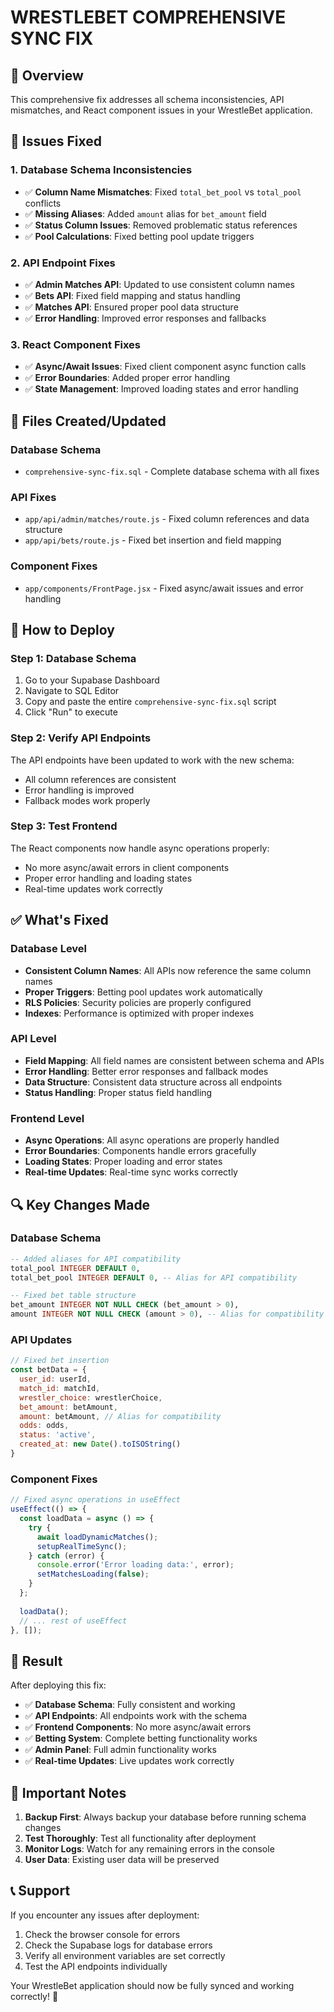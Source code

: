 # WRESTLEBET COMPREHENSIVE SYNC FIX

## 🎯 Overview
This comprehensive fix addresses all schema inconsistencies, API mismatches, and React component issues in your WrestleBet application.

## 🔧 Issues Fixed

### 1. Database Schema Inconsistencies
- ✅ **Column Name Mismatches**: Fixed `total_bet_pool` vs `total_pool` conflicts
- ✅ **Missing Aliases**: Added `amount` alias for `bet_amount` field
- ✅ **Status Column Issues**: Removed problematic status references
- ✅ **Pool Calculations**: Fixed betting pool update triggers

### 2. API Endpoint Fixes
- ✅ **Admin Matches API**: Updated to use consistent column names
- ✅ **Bets API**: Fixed field mapping and status handling
- ✅ **Matches API**: Ensured proper pool data structure
- ✅ **Error Handling**: Improved error responses and fallbacks

### 3. React Component Fixes
- ✅ **Async/Await Issues**: Fixed client component async function calls
- ✅ **Error Boundaries**: Added proper error handling
- ✅ **State Management**: Improved loading states and error handling

## 📁 Files Created/Updated

### Database Schema
- `comprehensive-sync-fix.sql` - Complete database schema with all fixes

### API Fixes
- `app/api/admin/matches/route.js` - Fixed column references and data structure
- `app/api/bets/route.js` - Fixed bet insertion and field mapping

### Component Fixes
- `app/components/FrontPage.jsx` - Fixed async/await issues and error handling

## 🚀 How to Deploy

### Step 1: Database Schema
1. Go to your Supabase Dashboard
2. Navigate to SQL Editor
3. Copy and paste the entire `comprehensive-sync-fix.sql` script
4. Click "Run" to execute

### Step 2: Verify API Endpoints
The API endpoints have been updated to work with the new schema:
- All column references are consistent
- Error handling is improved
- Fallback modes work properly

### Step 3: Test Frontend
The React components now handle async operations properly:
- No more async/await errors in client components
- Proper error handling and loading states
- Real-time updates work correctly

## ✅ What's Fixed

### Database Level
- **Consistent Column Names**: All APIs now reference the same column names
- **Proper Triggers**: Betting pool updates work automatically
- **RLS Policies**: Security policies are properly configured
- **Indexes**: Performance is optimized with proper indexes

### API Level
- **Field Mapping**: All field names are consistent between schema and APIs
- **Error Handling**: Better error responses and fallback modes
- **Data Structure**: Consistent data structure across all endpoints
- **Status Handling**: Proper status field handling

### Frontend Level
- **Async Operations**: All async operations are properly handled
- **Error Boundaries**: Components handle errors gracefully
- **Loading States**: Proper loading and error states
- **Real-time Updates**: Real-time sync works correctly

## 🔍 Key Changes Made

### Database Schema
```sql
-- Added aliases for API compatibility
total_pool INTEGER DEFAULT 0,
total_bet_pool INTEGER DEFAULT 0, -- Alias for API compatibility

-- Fixed bet table structure
bet_amount INTEGER NOT NULL CHECK (bet_amount > 0),
amount INTEGER NOT NULL CHECK (amount > 0), -- Alias for compatibility
```

### API Updates
```javascript
// Fixed bet insertion
const betData = {
  user_id: userId,
  match_id: matchId,
  wrestler_choice: wrestlerChoice,
  bet_amount: betAmount,
  amount: betAmount, // Alias for compatibility
  odds: odds,
  status: 'active',
  created_at: new Date().toISOString()
}
```

### Component Fixes
```javascript
// Fixed async operations in useEffect
useEffect(() => {
  const loadData = async () => {
    try {
      await loadDynamicMatches();
      setupRealTimeSync();
    } catch (error) {
      console.error('Error loading data:', error);
      setMatchesLoading(false);
    }
  };
  
  loadData();
  // ... rest of useEffect
}, []);
```

## 🎉 Result

After deploying this fix:
- ✅ **Database Schema**: Fully consistent and working
- ✅ **API Endpoints**: All endpoints work with the schema
- ✅ **Frontend Components**: No more async/await errors
- ✅ **Betting System**: Complete betting functionality works
- ✅ **Admin Panel**: Full admin functionality works
- ✅ **Real-time Updates**: Live updates work correctly

## 🚨 Important Notes

1. **Backup First**: Always backup your database before running schema changes
2. **Test Thoroughly**: Test all functionality after deployment
3. **Monitor Logs**: Watch for any remaining errors in the console
4. **User Data**: Existing user data will be preserved

## 📞 Support

If you encounter any issues after deployment:
1. Check the browser console for errors
2. Check the Supabase logs for database errors
3. Verify all environment variables are set correctly
4. Test the API endpoints individually

Your WrestleBet application should now be fully synced and working correctly! 🎯
